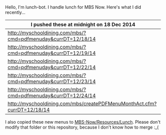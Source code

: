 Hello, I'm lunch-bot. I handle lunch for MBS Now. Here's what I did recently...

I pushed these at midnight on 18 Dec 2014|
--- |
| http://myschooldining.com/mbs/?cmd=pdfmenuday&currDT=12/18/14
| http://myschooldining.com/mbs/?cmd=pdfmenuday&currDT=12/19/14
| http://myschooldining.com/mbs/?cmd=pdfmenuday&currDT=12/22/14
| http://myschooldining.com/mbs/?cmd=pdfmenuday&currDT=12/23/14
| http://myschooldining.com/mbs/?cmd=pdfmenuday&currDT=12/24/14
| http://myschooldining.com/mbs/createPDFMenuMonthAct.cfm?currDT=12/18/14
I also copied these new menus to [MBS-Now/Resources/Lunch](https://github.com/mbsdev/MBS-Now/Resources/Lunch). Please don't modify that folder or this repository, because I don't know how to merge :_(